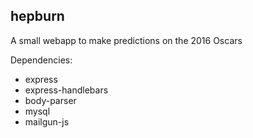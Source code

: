 ## hepburn

A small webapp to make predictions on the 2016 Oscars

Dependencies:
- express
- express-handlebars
- body-parser
- mysql
- mailgun-js

